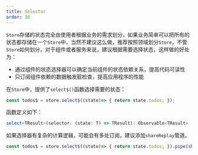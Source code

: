 ```yaml
---
title: Selector
order: 30
---
```


`Store`存储的状态完全由使用者根据业务的需求划分，如果业务简单可以把所有的状态都存储在一个`Store`中，当然不建议这么做，推荐按照领域划分`Store`，不管`Store`如何划分，对于组件或者服务来说，建议根据需要选择状态，这样做的好处为：
- 通过组件的状态选择器可以确定当前组件的状态依赖关系，提高代码可读性
- 只订阅组件依赖的数据触发脏检查，提高应用程序的性能

在`Store`中，提供了`select$()`函数选择需要的状态：

```ts
const todos$ = store.select$((state)=> { return state.todos; });
```

函数定义如下：

```ts
select<TResult>(selector: (state: T) => TResult): Observable<TResult> | Observable<TResult>;
```

如果选择器有复杂的计算逻辑，可能会有多处订阅，建议添加`shareReplay`管道。

```ts
const todos$ = store.select$((state)=> { return state.todos; }).pipe(shareReplay());
```
